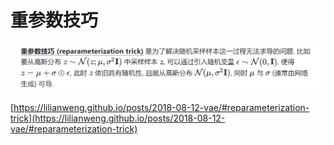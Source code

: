 # 重参数技巧

![Untitled](Untitled%2090.png)

[https://lilianweng.github.io/posts/2018-08-12-vae/#reparameterization-trick](https://lilianweng.github.io/posts/2018-08-12-vae/#reparameterization-trick)
